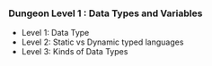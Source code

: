 ### Dungeon Level 1 : Data Types and Variables
- Level 1: Data Type
- Level 2: Static vs Dynamic typed languages
- Level 3: Kinds of Data Types